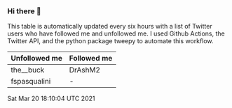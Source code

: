### Hi there 👋

This table is automatically updated every six hours with a list of Twitter users who have followed me and unfollowed me. I used Github Actions, the Twitter API, and the python package tweepy to automate this workflow.

| Unfollowed me |  Followed me |
| --- | --- |
|the__buck|DrAshM2|
|fspasqualini|-|
Sat Mar 20 18:10:04 UTC 2021
